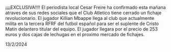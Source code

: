 ¡¡¡¡EXCLUSIVA!!!!
El periodista local Cesar Freire ha confirmado esta mañana atraves de sus redes sociales que el Club Atletico tiene cerrado un fichaje revolucionario.
El jugador Killian Mbappe llega al club que actualmente milita en la tercera RFRF del futbol español para ser el suplente de Cristo Matín delantero titular del equipo.
El jugador llegara por el precio de 253 euros y dos cajas de lechugas en el proximo mercado de fichajes.


13/2/2024 
